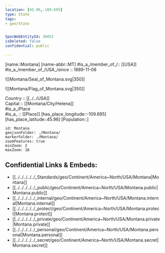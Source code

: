 ```yaml
---
location: [45.96,-109.695] 
type: State
tags:
- geo/State


SpocWebEntityId: 36052
isDeleted: false
confidential: public

---
```

[name::Montana] 
[name-abbr::MT] 
#is_a_/member_of_/:: [[USA]]
#is_a_/member_of_/USA_/since :: 1889-11-08 


![[Montana/Seal_of_Montana.svg|350]] 

![[Montana/Flag_of_Montana.svg|350]] 

Country :: [[../../USA]]  
Capital :: [[Montana/City/Helena]]  
#is_a_/Place  
#is_a_ :: [[Place]] 
[has_place_longitude::-109.695] 
[has_place_latitude::45.96] 
[Population::] 



```leaflet
id: Montana
geojsonFolder: ./Montana/
markerFolder: ./Montana/
zoomFeatures: true 
minZoom: 2 
maxZoom: 18
```


## Confidential Links & Embeds: 
- [[../../../../../_Standards/geo/Continent/America~North/USA/Montana|Montana]] 
- [[../../../../../_public/geo/Continent/America~North/USA/Montana.public|Montana.public]] 
- [[../../../../../_internal/geo/Continent/America~North/USA/Montana.internal|Montana.internal]] 
- [[../../../../../_protect/geo/Continent/America~North/USA/Montana.protect|Montana.protect]] 
- [[../../../../../_private/geo/Continent/America~North/USA/Montana.private|Montana.private]] 
- [[../../../../../_personal/geo/Continent/America~North/USA/Montana.personal|Montana.personal]] 
- [[../../../../../_secret/geo/Continent/America~North/USA/Montana.secret|Montana.secret]] 
